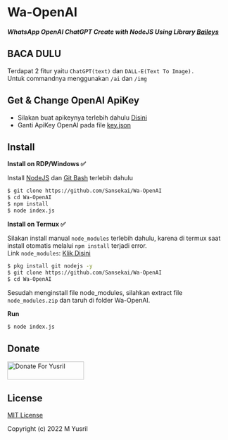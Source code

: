 # Wa-OpenAI

***WhatsApp OpenAI ChatGPT Create with NodeJS Using Library [Baileys](https://github.com/adiwajshing/Baileys)***

## BACA DULU
Terdapat 2 fitur yaitu ```ChatGPT(text)``` dan ```DALL-E(Text To Image).```<br>Untuk commandnya menggunakan ```/ai``` dan ```/img```

## Get & Change OpenAI ApiKey
- Silakan buat apikeynya terlebih dahulu [Disini](https://beta.openai.com/account/api-keys)
- Ganti ApiKey OpenAI pada file [key.json](https://github.com/Sansekai/Wa-OpenAI/blob/844f41c362250bed10857443c013cbb454807e87/key.json#L2)

## Install
**Install on RDP/Windows ✅**

Install [NodeJS](https://nodejs.org/en/download/)
 dan [Git Bash](https://git-scm.com/downloads) terlebih dahulu
```bash
$ git clone https://github.com/Sansekai/Wa-OpenAI
$ cd Wa-OpenAI
$ npm install
$ node index.js
```
**Install on Termux ✅**

Silakan install manual ```node_modules``` terlebih dahulu, karena di termux saat install otomatis melalui ```npm install``` terjadi error.
<br>Link ```node_modules```: [Klik Disini](https://drive.google.com/file/d/1U7MowRkVpRNDWbnpkccAiy8kYN_xzSNM/view?usp=sharing)
```bash
$ pkg install git nodejs -y
$ git clone https://github.com/Sansekai/Wa-OpenAI
$ cd Wa-OpenAI
```
Sesudah menginstall file node_modules, silahkan extract file ```node_modules.zip``` dan taruh di folder Wa-OpenAI.

**Run**
```bash
$ node index.js
```

## Donate
<a href="https://saweria.co/Sansekai" target="_blank"><img src="https://user-images.githubusercontent.com/26188697/180601310-e82c63e4-412b-4c36-b7b5-7ba713c80380.png" alt="Donate For Yusril" height="41" width="174"></a>

## License
[MIT License](https://github.com/Sansekai/Wa-OpenAI/blob/main/LICENSE)

Copyright (c) 2022 M Yusril

